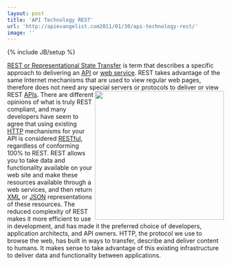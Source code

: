 ```yaml
---
layout: post
title: 'API Technology REST'
url: 'http://apievangelist.com2011/01/30/api-technology-rest/'
image: ''
---
```

{% include JB/setup %}
<a href="http://en.wikipedia.org/wiki/Representational_State_Transfer" target="_blank">REST or Representational State Transfer</a> is term that describes a specific approach to delivering an <a href="http://www.apievangelist.com/">API</a> or <a href="http://www.apievangelist.com/">web service</a>.
REST takes advantage of the same Internet mechanisms that are used to view regular web pages, therefore does not need any special servers or protocols to deliver or view REST <a href="http://www.apievangelist.com/">APIs</a>. <a href="http://oreilly.com/catalog/9780596529260" target="_blank"><img src="http://kinlane-productions.s3.amazonaws.com/restful_large.png"  width="300" align="right" /></a> There are different opinions of what is truly REST compliant, and many developers have seem to agree that using existing <a  title="Hypertext Transfer Protocol"  href="http://en.wikipedia.org/wiki/Hypertext_Transfer_Protocol">HTTP</a> mechanisms for your API is considered <a  title="Representational State Transfer"  href="http://en.wikipedia.org/wiki/Representational_State_Transfer">RESTful</a>, regardless of conforming 100% to REST.
REST allows you to take data and functionality available on your web site and make these resources available through a web services, and then return <a href="http://www.apievangelist.com/definition-xml.php">XML</a> or <a href="http://www.apievangelist.com/definition-json.php">JSON</a> representations of these resources.
The reduced complexity of REST makes it more efficient to use in development, and has made it the preferred choice of developers, application architects, and API owners.
HTTP, the protocol we use to browse the web, has built in ways to transfer, describe and deliver content to humans. It makes sense to take advantage of this existing infrastructure to deliver data and functionality between applications.
